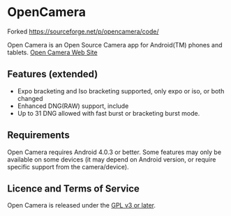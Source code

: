 # OpenCamera

Forked https://sourceforge.net/p/opencamera/code/

Open Camera is an Open Source Camera app for Android(TM) phones and tablets. 
[Open Camera Web Site](http://opencamera.org.uk/)

## Features (extended)
- Expo bracketing and Iso bracketing supported, only expo or iso, or both changed
- Enhanced DNG(RAW) support, include
- Up to 31 DNG allowed with fast burst or bracketing burst mode.

## Requirements
Open Camera requires Android 4.0.3 or better. Some features may only be available on some devices (it may depend on Android version, or require specific support from the camera/device).

## Licence and Terms of Service
Open Camera is released under the [GPL v3 or later](http://www.gnu.org/copyleft/gpl.html).
